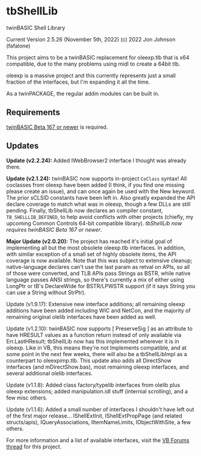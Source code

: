 # tbShellLib
twinBASIC Shell Library

Current Version 2.5.26 (November 5th, 2022)
(c) 2022 Jon Johnson (fafalone)

This project aims to be a twinBASIC replacement for oleexp.tlb that is x64 compatible, due to the many problems using midl to create a 64bit tlb.

oleexp is a massive project and this currently represents just a small fraction of the interfaces, but I'm expanding it all the time.

As a twinPACKAGE, the regular addin modules can be built in.

## Requirements

[twinBASIC Beta 167 or newer](https://github.com/twinbasic/twinbasic/releases) is required.


## Updates

**Update (v2.2.24):** Added IWebBrowser2 interface I thought was already there.

**Update (v2.1.24):** twinBASIC now supports in-project `CoClass` syntax! All coclasses from oleexp have been added (I think, if you find one missing please create an issue), and can once again be used with the New keyword. The prior sCLSID constants have been left in. Also greatly expanded the API declare coverage to match what was in oleexp, though a few DLLs are still pending. Finally, tbShellLib now declares an compiler constant, `TB_SHELLLIB_DEFINED`, to help avoid conflicts with other projects (chiefly, my upcoming Common Controls 64-bit compatible library). *tbShellLib now requires twinBASIC Beta 167 or newer*.

**Major Update (v2.0.20):**  The project has reached it's initial goal of implementing all but the most obsolete oleexp.tlb interfaces. In addition, with similar exception of a small set of highly obsolete items, the API coverage is now available. Note that this was subject to extensive cleanup; native-language declares can't use the last param as retval on APIs, so all of those were converted, and TLB APIs pass Strings as BSTR, while native language passes ANSI strings, so there's currently a mix of either using LongPtr or tB's DeclareWide for BSTR/LPWSTR support (if it says String you can use a String without StrPtr). 

Update (v1.9.17): Extensive new interface additions; all remaining oleexp additions have been added including WIC and NetCon, and the majority of remaining original olelib interfaces have been added as well. 

Update (v1.2.10): twinBASIC now supports [ PreserveSig ] as an attribute to have HRESULT values as a function return instead of only available via Err.LastHResult; tbShellLib now has this implemented wherever it is in oleexp. Like in VB, this means they're not Implements compatible, and at some point in the next few weeks, there will also be a tbShellLibImpl as a counterpart to oleexpimp.tlb. This update also adds all DirectShow interfaces (and mDirectShow.bas), most remaining oleexp interfaces, and several additional olelib interfaces.

Update (v1.1.8): Added class factory/typelib interfaces from olelib plus oleexp extensions; added manipulation.idl stuff (internial scrolling), and a few misc others.

Update (v1.1.6): Added a small number of interfaces I shouldn't have left out of the first major release... IShellExtInit, IShellExtPropPage (and related structs/apis), IQueryAssociations, IItemNameLimits, IObjectWithSite, a few others. 


For more information and a list of available interfaces, visit the [VB Forums thread](https://www.vbforums.com/showthread.php?897883-twinBASIC-tbShellLib-Shell-Interface-Library-(x64-compatible-successor-to-oleexp)) for this project.
